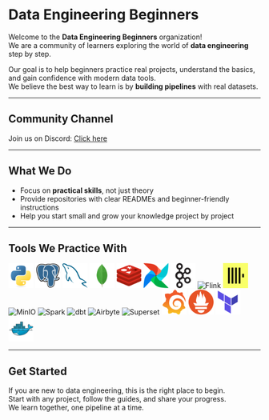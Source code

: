 # Data Engineering Beginners

 Welcome to the **Data Engineering Beginners** organization!  
We are a community of learners exploring the world of **data engineering** step by step.

Our goal is to help beginners practice real projects, understand the basics, and gain confidence with modern data tools.  
We believe the best way to learn is by **building pipelines** with real datasets.

---

##  Community Channel
Join us on Discord: [Click here](https://discord.gg/e78qQqhZ)

---

##  What We Do
- Focus on **practical skills**, not just theory  
- Provide repositories with clear READMEs and beginner-friendly instructions  
- Help you start small and grow your knowledge project by project  

---

##  Tools We Practice With


<p align="left">
  <img src="https://raw.githubusercontent.com/devicons/devicon/master/icons/python/python-original.svg" alt="Python" width="50" height="50"/>
  <img src="https://raw.githubusercontent.com/devicons/devicon/master/icons/postgresql/postgresql-original.svg" alt="Postgres" width="50" height="50"/>
  <img src="https://raw.githubusercontent.com/devicons/devicon/master/icons/mysql/mysql-original.svg" alt="MySQL" width="50" height="50"/>
  <img src="https://raw.githubusercontent.com/devicons/devicon/master/icons/mongodb/mongodb-original.svg" alt="MongoDB" width="50" height="50"/>
  <img src="https://raw.githubusercontent.com/devicons/devicon/master/icons/redis/redis-original.svg" alt="Redis" width="50" height="50"/>
  <img src="https://raw.githubusercontent.com/devicons/devicon/master/icons/apacheairflow/apacheairflow-original.svg" alt="Airflow" width="50" height="50"/>
  <img src="https://raw.githubusercontent.com/devicons/devicon/master/icons/apachekafka/apachekafka-original.svg" alt="Kafka" width="50" height="50"/>
  <img src="[https://raw.githubusercontent.com/devicons/devicon/master/icons/apacheflink/apacheflink-original.svg](https://external-content.duckduckgo.com/iu/?u=https%3A%2F%2Ftse1.mm.bing.net%2Fth%2Fid%2FOIP.0ov2CR7Za2k8r6J9KQ9-5wHaFd%3Fpid%3DApi&f=1&ipt=074cd635293f449f388e6bf7b16db498388c6759b5f3d61cf1695e0102fae662&ipo=images)" alt="Flink" width="50" height="50"/>
  <img src="https://raw.githubusercontent.com/devicons/devicon/master/icons/clickhouse/clickhouse-original.svg" alt="ClickHouse" width="50" height="50"/>
  <img src="[https://raw.githubusercontent.com/devicons/devicon/master/icons/minio/minio-original.svg](https://external-content.duckduckgo.com/iu/?u=https%3A%2F%2Ftse4.mm.bing.net%2Fth%2Fid%2FOIP.Z5wXBF9IBzuWVKa2j5IFfwHaHa%3Fr%3D0%26pid%3DApi&f=1&ipt=db4ddf116cd7e016f7cea396b8ef7d2a54451c16f67ca926229d70804a1ceeb8)" alt="MinIO" width="50" height="50"/>
  <img src="[https://raw.githubusercontent.com/devicons/devicon/master/icons/apache-spark/apache-spark-original.svg](https://external-content.duckduckgo.com/iu/?u=https%3A%2F%2Fblogger.googleusercontent.com%2Fimg%2Fb%2FR29vZ2xl%2FAVvXsEgt38F78lbRW1Am0jP3_GZGgpluZI8HZ2E9b8eNyyvioACDEoivyUH023kLpr6UUt641zfqKSGFgCxWG7zzinGeoT4V7nLRtUVdh_Z4pxP3-pCVbJz-lJgA0KRPOd1H16MRUL8sPB0BwjuerLrt9_RsW6QO8GuZql6d2hVBFu24DTx5rDxJLOi-d5cKxQ%2Fs2225%2FLogo%2520Apache%2520Spark.png&f=1&nofb=1&ipt=fbdbba3082a87d80a1e17817d182cbf4f29081bed5772df506b21bb0aabd7119)" alt="Spark" width="50" height="50"/>
  <img src="[https://raw.githubusercontent.com/devicons/devicon/master/icons/dbt-labs/dbt-labs-original.svg](https://external-content.duckduckgo.com/iu/?u=https%3A%2F%2Flogowik.com%2Fcontent%2Fuploads%2Fimages%2Fdbt5596.jpg&f=1&nofb=1&ipt=14abf6b07b0f0d0a4c04e598a6c08640f57c9716d7cb051653911814a7e0741d)" alt="dbt" width="50" height="50"/>
  <img src="[https://raw.githubusercontent.com/devicons/devicon/master/icons/airbyte/airbyte-original.svg](https://external-content.duckduckgo.com/iu/?u=https%3A%2F%2Fs4-recruiting.cdn.greenhouse.io%2Fexternal_greenhouse_job_boards%2Flogos%2F400%2F832%2F900%2Foriginal%2Fairbyte_white_1200_627.png%3F1658173249&f=1&nofb=1&ipt=5c1dca857d435029f6e4c357dd0b2a000389efbe2b07dac319d5d64d5c660d80)" alt="Airbyte" width="50" height="50"/>
  <img src="https://external-content.duckduckgo.com/iu/?u=https%3A%2F%2Frepository-images.githubusercontent.com%2F39464018%2F58649580-eca4-11ea-844d-c2ddca24b226&f=1&nofb=1&ipt=551520905372f254dfc2c019e8a934b6e44d92b30dad308d1f2d6683f1ff5ca3" alt="Superset" width="50" height="50"/>
  <img src="https://raw.githubusercontent.com/devicons/devicon/master/icons/grafana/grafana-original.svg" alt="Grafana" width="50" height="50"/>
  <img src="https://raw.githubusercontent.com/devicons/devicon/master/icons/prometheus/prometheus-original.svg" alt="Prometheus" width="50" height="50"/>
  <img src="https://raw.githubusercontent.com/devicons/devicon/master/icons/terraform/terraform-original.svg" alt="Terraform" width="50" height="50"/>
  <img src="https://raw.githubusercontent.com/devicons/devicon/master/icons/docker/docker-original.svg" alt="Docker" width="50" height="50"/>
</p>

---

##  Get Started
If you are new to data engineering, this is the right place to begin.  
Start with any project, follow the guides, and share your progress.  
We learn together, one pipeline at a time.

